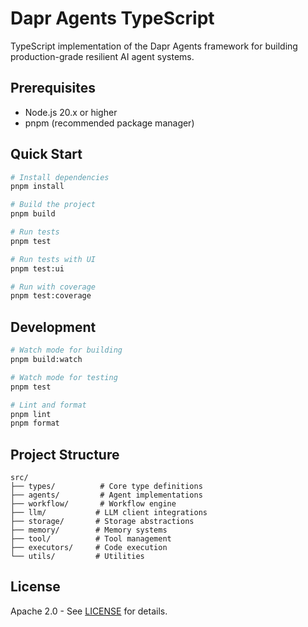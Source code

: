 # Dapr Agents TypeScript

TypeScript implementation of the Dapr Agents framework for building production-grade resilient AI agent systems.

## Prerequisites

- Node.js 20.x or higher
- pnpm (recommended package manager)

## Quick Start

```bash
# Install dependencies
pnpm install

# Build the project
pnpm build

# Run tests
pnpm test

# Run tests with UI
pnpm test:ui

# Run with coverage
pnpm test:coverage
```

## Development

```bash
# Watch mode for building
pnpm build:watch

# Watch mode for testing
pnpm test

# Lint and format
pnpm lint
pnpm format
```

## Project Structure

```
src/
├── types/          # Core type definitions
├── agents/         # Agent implementations
├── workflow/       # Workflow engine
├── llm/           # LLM client integrations
├── storage/       # Storage abstractions
├── memory/        # Memory systems
├── tool/          # Tool management
├── executors/     # Code execution
└── utils/         # Utilities
```

## License

Apache 2.0 - See [LICENSE](../LICENSE) for details.